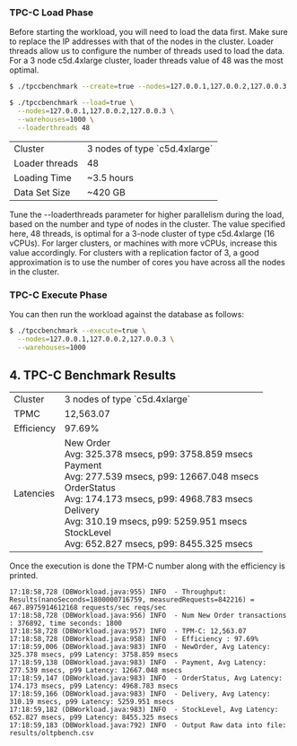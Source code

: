 ### TPC-C Load Phase

Before starting the workload, you will need to load the data first. Make sure
to replace the IP addresses with that of the nodes in the cluster. Loader
threads allow us to configure the number of threads used to load the data. For
a 3 node c5d.4xlarge cluster, loader threads value of 48 was the most optimal.

```sh
$ ./tpccbenchmark --create=true --nodes=127.0.0.1,127.0.0.2,127.0.0.3
```

```sh
$ ./tpccbenchmark --load=true \
  --nodes=127.0.0.1,127.0.0.2,127.0.0.3 \
  --warehouses=1000 \
  --loaderthreads 48
```

<table>
  <tbody>
    <tr>
      <td>Cluster</td>
      <td>3 nodes of type `c5d.4xlarge`</td>
    </tr>
    <tr>
      <td>Loader threads</td>
      <td>48</td>
    </tr>
    <tr>
      <td>Loading Time</td>
      <td>~3.5 hours</td>
    </tr>
    <tr>
      <td>Data Set Size</td>
      <td>~420 GB</td>
    </tr>
  </tbody>
</table>

Tune the --loaderthreads parameter for higher parallelism during the load, based on the number and type of nodes in the cluster. The value specified here, 48 threads, is optimal for a 3-node cluster of type c5d.4xlarge (16 vCPUs). For larger clusters, or machines with more vCPUs, increase this value accordingly. For clusters with a replication factor of 3, a good approximation is to use the number of cores you have across all the nodes in the cluster.

### TPC-C Execute Phase

You can then run the workload against the database as follows:

```sh
$ ./tpccbenchmark --execute=true \
  --nodes=127.0.0.1,127.0.0.2,127.0.0.3 \
  --warehouses=1000
```

## 4. TPC-C Benchmark Results

<table>
  <tbody>
    <tr>
      <td>Cluster</td>
      <td>3 nodes of type `c5d.4xlarge`</td>
    </tr>
    <tr>
      <td>TPMC</td>
      <td>12,563.07</td>
    </tr>
    <tr>
      <td>Efficiency</td>
      <td>97.69%</td>
    </tr>
    <tr>
      <td>Latencies</td>
      <td>
        New Order<br />
        Avg: 325.378 msecs, p99: 3758.859 msecs<br />
        Payment<br />
        Avg: 277.539 msecs, p99: 12667.048 msecs<br />
        OrderStatus<br />
        Avg: 174.173 msecs, p99: 4968.783 msecs<br />
        Delivery<br />
        Avg: 310.19 msecs, p99: 5259.951 msecs<br />
        StockLevel<br />
        Avg: 652.827 msecs, p99: 8455.325 msecs
      </td>
    </tr>
  </tbody>
</table>


Once the execution is done the TPM-C number along with the efficiency is printed.

```
17:18:58,728 (DBWorkload.java:955) INFO  - Throughput: Results(nanoSeconds=1800000716759, measuredRequests=842216) = 467.8975914612168 requests/sec reqs/sec
17:18:58,728 (DBWorkload.java:956) INFO  - Num New Order transactions : 376892, time seconds: 1800
17:18:58,728 (DBWorkload.java:957) INFO  - TPM-C: 12,563.07
17:18:58,728 (DBWorkload.java:958) INFO  - Efficiency : 97.69%
17:18:59,006 (DBWorkload.java:983) INFO  - NewOrder, Avg Latency: 325.378 msecs, p99 Latency: 3758.859 msecs
17:18:59,138 (DBWorkload.java:983) INFO  - Payment, Avg Latency: 277.539 msecs, p99 Latency: 12667.048 msecs
17:18:59,147 (DBWorkload.java:983) INFO  - OrderStatus, Avg Latency: 174.173 msecs, p99 Latency: 4968.783 msecs
17:18:59,166 (DBWorkload.java:983) INFO  - Delivery, Avg Latency: 310.19 msecs, p99 Latency: 5259.951 msecs
17:18:59,182 (DBWorkload.java:983) INFO  - StockLevel, Avg Latency: 652.827 msecs, p99 Latency: 8455.325 msecs
17:18:59,183 (DBWorkload.java:792) INFO  - Output Raw data into file: results/oltpbench.csv
```
